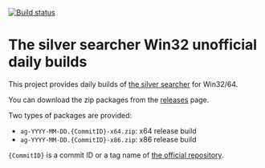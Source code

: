 [![Build status](https://ci.appveyor.com/api/projects/status/1ldgvviqqbkdav3m/branch/master?svg=true)](https://ci.appveyor.com/project/k-takata/the-silver-searcher-win32/branch/master)

# The silver searcher Win32 unofficial daily builds

This project provides daily builds of [the silver searcher](https://github.com/ggreer/the_silver_searcher) for Win32/64.

You can download the zip packages from the [releases](https://github.com/k-takata/the_silver_searcher-win32/releases) page.

Two types of packages are provided:

* `ag-YYYY-MM-DD.{CommitID}-x64.zip`: x64 release build
* `ag-YYYY-MM-DD.{CommitID}-x86.zip`: x86 release build

`{CommitID}` is a commit ID or a tag name of [the official repository](https://github.com/ggreer/the_silver_searcher).
